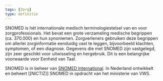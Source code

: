 ```yaml
---
tags: [Zorg]
type: definitie
---
```

SNOMED is hét internationale medisch terminologiestelsel van en voor zorgprofessionals. Het bevat een grote verzameling medische begrippen (ca. 370.000) en hun synoniemen. Zorgverleners gebruiken deze begrippen om allerlei zorginformatie eenduidig vast te leggen, bijvoorbeeld klachten, symptomen, of een diagnose. Gegevens die met SNOMED zijn vastgelegd, zijn zeer geschikt voor uitwisseling en hergebruik. Dit is een belangrijke voorwaarde voor Eenheid van Taal.

SNOMED is in beheer van [SNOMED International](http://www.snomed.org/). In Nederland ontwikkelt en beheert [[NICTIZ]] SNOMED in opdracht van het ministerie van VWS.